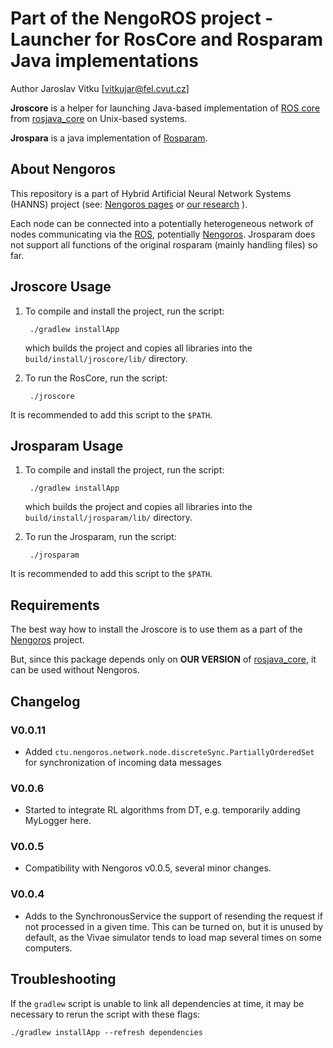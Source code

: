 Part of the NengoROS project - Launcher for RosCore and Rosparam Java implementations
===================================================================================

Author Jaroslav Vitku [vitkujar@fel.cvut.cz]


**Jroscore** is a helper for launching Java-based implementation of [ROS core](http://wiki.ros.org/roscore) from [rosjava_core](https://github.com/rosjava/rosjava_core) on Unix-based systems. 

**Jrospara** is a java implementation of [Rosparam](http://wiki.ros.org/rosparam).


About Nengoros
---------------

This repository is a part of Hybrid Artificial Neural Network Systems (HANNS) project (see: [Nengoros pages](http://nengoros.wordpress.com) or [our research](http://artificiallife.co.nf/) ). 

Each node can be connected into a potentially heterogeneous network of nodes communicating via the [ROS](http://wiki.ros.org/), potentially [Nengoros](http://nengoros.wordpress.com). Jrosparam does not support all functions of the original rosparam (mainly handling files) so far.


Jroscore Usage 
--------------

1. To compile and install the project, run the script:
	
		./gradlew installApp
	
	which builds the project and copies all libraries into the `build/install/jroscore/lib/` directory. 

2. To run the RosCore, run the script:
		
		./jroscore

It is recommended to add this script to the `$PATH`.


Jrosparam Usage
---------------

1. To compile and install the project, run the script:
	
		./gradlew installApp
	
	which builds the project and copies all libraries into the `build/install/jrosparam/lib/` directory. 

2. To run the Jrosparam, run the script:
		
		./jrosparam

It is recommended to add this script to the `$PATH`.


Requirements
------------------

The best way how to install the Jroscore is to use them as a part of the [Nengoros](https://github.com/jvitku/nengoros) project. 

But, since this package depends only on **OUR VERSION** of [rosjava_core](https://github.com/jvitku/rosjava_core), it can be used without Nengoros.


Changelog
------------------

### V0.0.11

* Added `ctu.nengoros.network.node.discreteSync.PartiallyOrderedSet` for synchronization of incoming data messages

### V0.0.6

* Started to integrate RL algorithms from DT, e.g. temporarily adding MyLogger here.

### V0.0.5

* Compatibility with Nengoros v0.0.5, several minor changes.

### V0.0.4

* Adds to the SynchronousService the support of resending the request if not processed in a given time. This can be turned on, but it is unused by default, as the Vivae simulator tends to load map several times on some computers.


Troubleshooting
------------------

If the `gradlew` script is unable to link all dependencies at time, it may be necessary to rerun the script with these flags:

	./gradlew installApp --refresh dependencies
	